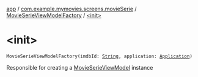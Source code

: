 [app](../../index.md) / [com.example.mymovies.screens.movieSerie](../index.md) / [MovieSerieViewModelFactory](index.md) / [&lt;init&gt;](./-init-.md)

# &lt;init&gt;

`MovieSerieViewModelFactory(imdbId: `[`String`](https://kotlinlang.org/api/latest/jvm/stdlib/kotlin/-string/index.html)`, application: `[`Application`](https://developer.android.com/reference/android/app/Application.html)`)`

Responsible for creating a [MovieSerieViewModel](../-movie-serie-view-model/index.md) instance

